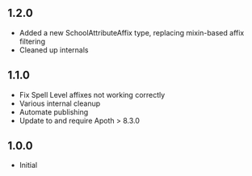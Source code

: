 ## 1.2.0
- Added a new SchoolAttributeAffix type, replacing mixin-based affix filtering
- Cleaned up internals

## 1.1.0
- Fix Spell Level affixes not working correctly
- Various internal cleanup
- Automate publishing
- Update to and require Apoth > 8.3.0

## 1.0.0
- Initial